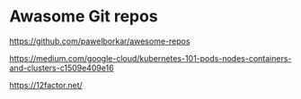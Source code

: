 # Awasome Git repos
https://github.com/pawelborkar/awesome-repos

https://medium.com/google-cloud/kubernetes-101-pods-nodes-containers-and-clusters-c1509e409e16

https://12factor.net/
